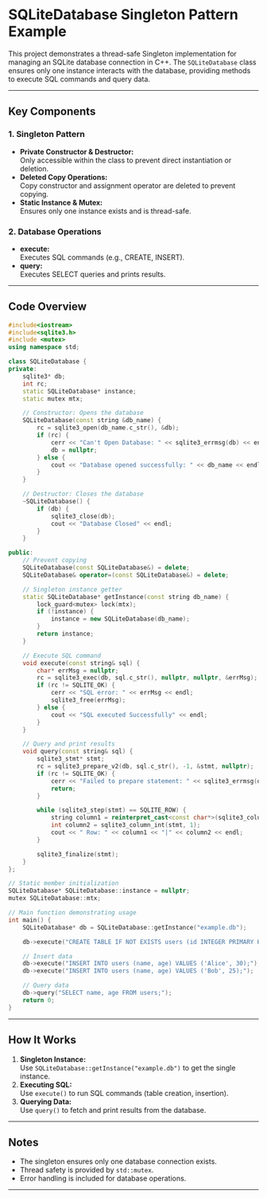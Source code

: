 # SQLiteDatabase Singleton Pattern Example

This project demonstrates a thread-safe Singleton implementation for managing an SQLite database connection in C++. The `SQLiteDatabase` class ensures only one instance interacts with the database, providing methods to execute SQL commands and query data.

---

## Key Components

### 1. Singleton Pattern

- **Private Constructor & Destructor:**  
  Only accessible within the class to prevent direct instantiation or deletion.
- **Deleted Copy Operations:**  
  Copy constructor and assignment operator are deleted to prevent copying.
- **Static Instance & Mutex:**  
  Ensures only one instance exists and is thread-safe.

### 2. Database Operations

- **execute:**  
  Executes SQL commands (e.g., CREATE, INSERT).
- **query:**  
  Executes SELECT queries and prints results.

---

## Code Overview

```cpp
#include<iostream>
#include<sqlite3.h>
#include <mutex>
using namespace std;

class SQLiteDatabase {
private:
    sqlite3* db;
    int rc;
    static SQLiteDatabase* instance;
    static mutex mtx;

    // Constructor: Opens the database
    SQLiteDatabase(const string &db_name) {
        rc = sqlite3_open(db_name.c_str(), &db);
        if (rc) {
            cerr << "Can't Open Database: " << sqlite3_errmsg(db) << endl;
            db = nullptr;
        } else {
            cout << "Database opened successfully: " << db_name << endl;
        }
    }

    // Destructor: Closes the database
    ~SQLiteDatabase() {
        if (db) {
            sqlite3_close(db);
            cout << "Database Closed" << endl;
        }
    }

public:
    // Prevent copying
    SQLiteDatabase(const SQLiteDatabase&) = delete;
    SQLiteDatabase& operator=(const SQLiteDatabase&) = delete;

    // Singleton instance getter
    static SQLiteDatabase* getInstance(const string db_name) {
        lock_guard<mutex> lock(mtx);
        if (!instance) {
            instance = new SQLiteDatabase(db_name);
        }
        return instance;
    }

    // Execute SQL command
    void execute(const string& sql) {
        char* errMsg = nullptr;
        rc = sqlite3_exec(db, sql.c_str(), nullptr, nullptr, &errMsg);
        if (rc != SQLITE_OK) {
            cerr << "SQL error: " << errMsg << endl;
            sqlite3_free(errMsg);
        } else {
            cout << "SQL executed Successfully" << endl;
        }
    }

    // Query and print results
    void query(const string& sql) {
        sqlite3_stmt* stmt;
        rc = sqlite3_prepare_v2(db, sql.c_str(), -1, &stmt, nullptr);
        if (rc != SQLITE_OK) {
            cerr << "Failed to prepare statement: " << sqlite3_errmsg(db) << endl;
            return;
        }

        while (sqlite3_step(stmt) == SQLITE_ROW) {
            string column1 = reinterpret_cast<const char*>(sqlite3_column_text(stmt, 0));
            int column2 = sqlite3_column_int(stmt, 1);
            cout << " Row: " << column1 << "|" << column2 << endl;
        }

        sqlite3_finalize(stmt);
    }
};

// Static member initialization
SQLiteDatabase* SQLiteDatabase::instance = nullptr;
mutex SQLiteDatabase::mtx;

// Main function demonstrating usage
int main() {
    SQLiteDatabase* db = SQLiteDatabase::getInstance("example.db");

    db->execute("CREATE TABLE IF NOT EXISTS users (id INTEGER PRIMARY KEY, name TEXT, age INTEGER);");

    // Insert data
    db->execute("INSERT INTO users (name, age) VALUES ('Alice', 30);");
    db->execute("INSERT INTO users (name, age) VALUES ('Bob', 25);");

    // Query data
    db->query("SELECT name, age FROM users;");
    return 0;
}
```

---

## How It Works

1. **Singleton Instance:**  
   Use `SQLiteDatabase::getInstance("example.db")` to get the single instance.
2. **Executing SQL:**  
   Use `execute()` to run SQL commands (table creation, insertion).
3. **Querying Data:**  
   Use `query()` to fetch and print results from the database.

---

## Notes

- The singleton ensures only one database connection exists.
- Thread safety is provided by `std::mutex`.
- Error handling is included for database operations.

---